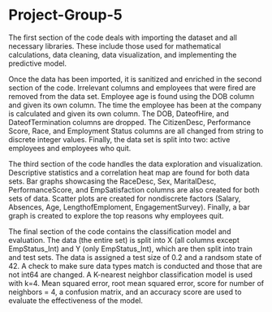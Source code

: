 # Project-Group-5
The first section of the code deals with importing the dataset and all necessary libraries. These include those used for mathematical calculations, data cleaning, data visualization, and implementing the predictive model. 

Once the data has been imported, it is sanitized and enriched in the second section of the code. Irrelevant columns and employees that were fired are removed from the data set. Employee age is found using the DOB column and given its own column. The time the employee has been at the company is calculated and given its own column. The DOB, DateofHire, and DateofTermination columns are dropped. The CitizenDesc, Performance Score, Race, and Employment Status columns are all changed from string to discrete integer values. Finally, the data set is split into two: active employees and employees who quit.

The third section of the code handles the data exploration and visualization. Descriptive statistics and a correlation heat map are found for both data sets. Bar graphs showcasing the RaceDesc, Sex, MaritalDesc, PerformanceScore, and EmpSatisfaction columns are also created for both sets of data. Scatter plots are created for nondiscrete factors (Salary, Absences, Age, LengthofEmploment, EngagementSurvey). Finally, a bar graph is created to explore the top reasons why employees quit.

The final section of the code contains the classification model and evaluation. The data (the entire set) is split into X (all columns except EmpStatus_Int) and Y (only EmpStatus_Int), which are then split into train and test sets. The data is assigned a test size of 0.2 and a randsom state of 42. A check to make sure data types match is conducted and those that are not int64 are changed. A K-nearest neighbor classification model is used with k=4. Mean squared error, root mean squared error, score for number of neighbors = 4, a confusion matrix, and an accuracy score are used to evaluate the effectiveness of the model.
